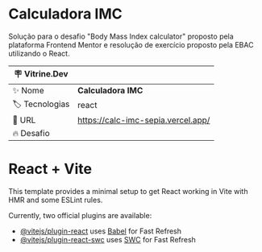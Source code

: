 # Calculadora IMC

Solução para o desafio "Body Mass Index calculator" proposto pela plataforma Frontend Mentor e resolução de exercício proposto pela EBAC utilizando o React.

| :placard: Vitrine.Dev |     |
| -------------  | --- |
| :sparkles: Nome        | **Calculadora IMC**
| :label: Tecnologias | react
| :rocket: URL         | https://calc-imc-sepia.vercel.app/
| :fire: Desafio     |

# React + Vite

This template provides a minimal setup to get React working in Vite with HMR and some ESLint rules.

Currently, two official plugins are available:

- [@vitejs/plugin-react](https://github.com/vitejs/vite-plugin-react/blob/main/packages/plugin-react/README.md) uses [Babel](https://babeljs.io/) for Fast Refresh
- [@vitejs/plugin-react-swc](https://github.com/vitejs/vite-plugin-react-swc) uses [SWC](https://swc.rs/) for Fast Refresh
